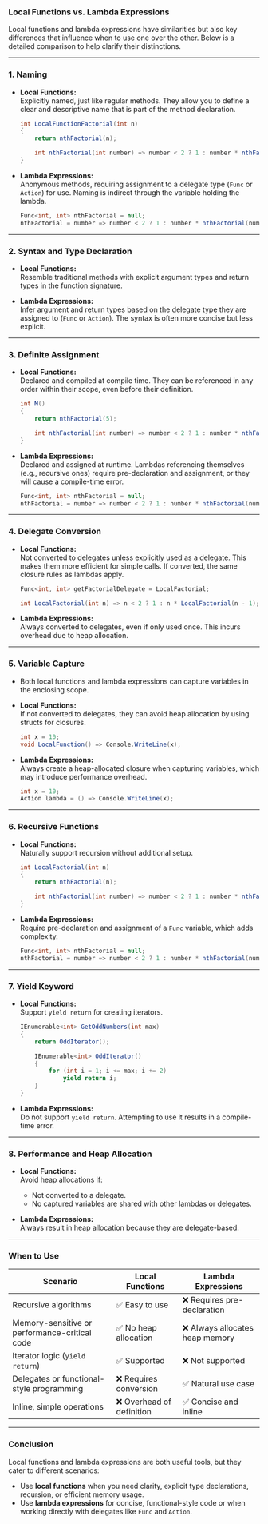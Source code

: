 ### **Local Functions vs. Lambda Expressions**

Local functions and lambda expressions have similarities but also key differences that influence when to use one over the other. Below is a detailed comparison to help clarify their distinctions.

---

### **1. Naming**

- **Local Functions:**  
  Explicitly named, just like regular methods. They allow you to define a clear and descriptive name that is part of the method declaration.
  ```csharp
  int LocalFunctionFactorial(int n)
  {
      return nthFactorial(n);

      int nthFactorial(int number) => number < 2 ? 1 : number * nthFactorial(number - 1);
  }
  ```

- **Lambda Expressions:**  
  Anonymous methods, requiring assignment to a delegate type (`Func` or `Action`) for use. Naming is indirect through the variable holding the lambda.
  ```csharp
  Func<int, int> nthFactorial = null;
  nthFactorial = number => number < 2 ? 1 : number * nthFactorial(number - 1);
  ```

---

### **2. Syntax and Type Declaration**

- **Local Functions:**  
  Resemble traditional methods with explicit argument types and return types in the function signature.
  
- **Lambda Expressions:**  
  Infer argument and return types based on the delegate type they are assigned to (`Func` or `Action`). The syntax is often more concise but less explicit.

---

### **3. Definite Assignment**

- **Local Functions:**  
  Declared and compiled at compile time. They can be referenced in any order within their scope, even before their definition.
  ```csharp
  int M()
  {
      return nthFactorial(5);

      int nthFactorial(int number) => number < 2 ? 1 : number * nthFactorial(number - 1);
  }
  ```

- **Lambda Expressions:**  
  Declared and assigned at runtime. Lambdas referencing themselves (e.g., recursive ones) require pre-declaration and assignment, or they will cause a compile-time error.
  ```csharp
  Func<int, int> nthFactorial = null;
  nthFactorial = number => number < 2 ? 1 : number * nthFactorial(number - 1);
  ```

---

### **4. Delegate Conversion**

- **Local Functions:**  
  Not converted to delegates unless explicitly used as a delegate. This makes them more efficient for simple calls. If converted, the same closure rules as lambdas apply.
  ```csharp
  Func<int, int> getFactorialDelegate = LocalFactorial;

  int LocalFactorial(int n) => n < 2 ? 1 : n * LocalFactorial(n - 1);
  ```

- **Lambda Expressions:**  
  Always converted to delegates, even if only used once. This incurs overhead due to heap allocation.

---

### **5. Variable Capture**

- Both local functions and lambda expressions can capture variables in the enclosing scope.  
- **Local Functions:**  
  If not converted to delegates, they can avoid heap allocation by using structs for closures.
  ```csharp
  int x = 10;
  void LocalFunction() => Console.WriteLine(x);
  ```

- **Lambda Expressions:**  
  Always create a heap-allocated closure when capturing variables, which may introduce performance overhead.
  ```csharp
  int x = 10;
  Action lambda = () => Console.WriteLine(x);
  ```

---

### **6. Recursive Functions**

- **Local Functions:**  
  Naturally support recursion without additional setup.
  ```csharp
  int LocalFactorial(int n)
  {
      return nthFactorial(n);

      int nthFactorial(int number) => number < 2 ? 1 : number * nthFactorial(number - 1);
  }
  ```

- **Lambda Expressions:**  
  Require pre-declaration and assignment of a `Func` variable, which adds complexity.
  ```csharp
  Func<int, int> nthFactorial = null;
  nthFactorial = number => number < 2 ? 1 : number * nthFactorial(number - 1);
  ```

---

### **7. Yield Keyword**

- **Local Functions:**  
  Support `yield return` for creating iterators.
  ```csharp
  IEnumerable<int> GetOddNumbers(int max)
  {
      return OddIterator();

      IEnumerable<int> OddIterator()
      {
          for (int i = 1; i <= max; i += 2)
              yield return i;
      }
  }
  ```

- **Lambda Expressions:**  
  Do not support `yield return`. Attempting to use it results in a compile-time error.

---

### **8. Performance and Heap Allocation**

- **Local Functions:**  
  Avoid heap allocations if:
  - Not converted to a delegate.
  - No captured variables are shared with other lambdas or delegates.

- **Lambda Expressions:**  
  Always result in heap allocation because they are delegate-based.

---

### **When to Use**

| **Scenario**                         | **Local Functions** | **Lambda Expressions**        |
|--------------------------------------|---------------------|--------------------------------|
| Recursive algorithms                 | ✅ Easy to use      | ❌ Requires pre-declaration   |
| Memory-sensitive or performance-critical code | ✅ No heap allocation | ❌ Always allocates heap memory |
| Iterator logic (`yield return`)      | ✅ Supported         | ❌ Not supported              |
| Delegates or functional-style programming | ❌ Requires conversion | ✅ Natural use case           |
| Inline, simple operations            | ❌ Overhead of definition | ✅ Concise and inline         |

---

### **Conclusion**

Local functions and lambda expressions are both useful tools, but they cater to different scenarios:

- Use **local functions** when you need clarity, explicit type declarations, recursion, or efficient memory usage.
- Use **lambda expressions** for concise, functional-style code or when working directly with delegates like `Func` and `Action`.